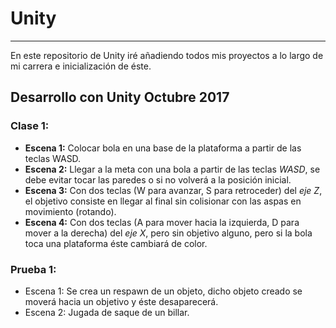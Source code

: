 # Unity
---
En este repositorio de Unity iré añadiendo todos mis proyectos a lo largo de mi carrera e inicialización de éste.
## Desarrollo con Unity Octubre 2017
### **Clase 1:** ### 
- **Escena 1:** Colocar bola en una base de la plataforma a partir de las teclas WASD.
- **Escena 2:** Llegar a la meta con una bola a partir de las teclas *WASD*, se debe evitar tocar las paredes o si no volverá a la posición inicial.
- **Escena 3:** Con dos teclas (W para avanzar, S para retroceder) del *eje Z*, el objetivo consiste en llegar al final sin colisionar con las aspas en movimiento (rotando).
- **Escena 4:** Con dos teclas (A para mover hacia la izquierda, D para mover a la derecha) del *eje X*, pero sin objetivo alguno, pero si la bola toca una plataforma éste cambiará de color.
### **Prueba 1:** ###
- Escena 1: Se crea un respawn de un objeto, dicho objeto creado se moverá hacia un objetivo y éste desaparecerá.
- Escena 2: Jugada de saque de un billar.
